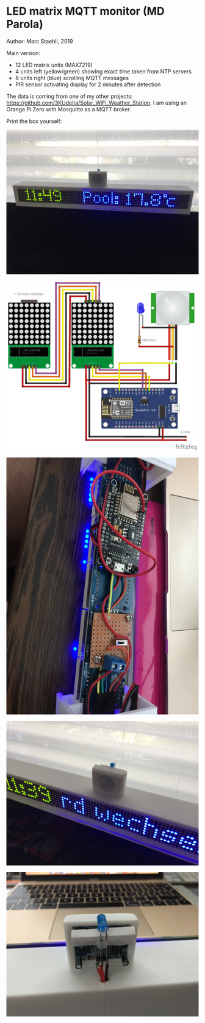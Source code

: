 # LED matrix MQTT monitor (MD Parola)
Author: Marc Staehli, 2019

Main version:
- 12 LED matrix units (MAX7219)
- 4 units left (yellow/green) showing exact time taken from NTP servers
- 8 units right (blue) scrolling MQTT messages
- PIR sensor activating display for 2 minutes after detection

The data is coming from one of my other projects: https://github.com/3KUdelta/Solar_WiFi_Weather_Station. I am using an Orange Pi Zero with Mosquitto as a MQTT broker.

Print the box yourself: 

[![LED matrix MQTT monitor](https://github.com/3KUdelta/MDparola_MQTT_monitor/blob/master/pictures/IMG_3180.JPG)](https://github.com/3KUdelta/MDparola_MQTT_monitor)

[![LED matrix MQTT monitor](https://github.com/3KUdelta/MDparola_MQTT_monitor/blob/master/pictures/LED_parola_MQTT_monitor.png)](https://github.com/3KUdelta/MDparola_MQTT_monitor)

[![LED matrix MQTT monitor](https://github.com/3KUdelta/MDparola_MQTT_monitor/blob/master/pictures/IMG_3172.JPG)](https://github.com/3KUdelta/MDparola_MQTT_monitor)

[![LED matrix MQTT monitor](https://github.com/3KUdelta/MDparola_MQTT_monitor/blob/master/pictures/IMG_3176.JPG)](https://github.com/3KUdelta/MDparola_MQTT_monitor)

[![LED matrix MQTT monitor](https://github.com/3KUdelta/MDparola_MQTT_monitor/blob/master/pictures/IMG_3177.JPG)](https://github.com/3KUdelta/MDparola_MQTT_monitor)

